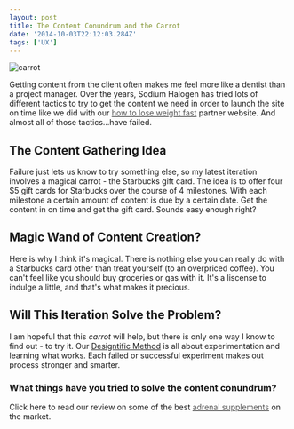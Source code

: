 ```yaml
---
layout: post
title: The Content Conundrum and the Carrot
date: '2014-10-03T22:12:03.284Z'
tags: ['UX']
---
```


![carrot](sumall_carrot_incentive-360x240.png)

Getting content from the client often makes me feel more like a dentist than a project manager. Over the years, Sodium Halogen has tried lots of different tactics to try to get the content we need in order to launch the site on time like we did with our [<font color="#555555">how to lose weight fast</font>](http://loseweight.io) partner website. And almost all of those tactics...have failed.

## The Content Gathering Idea

Failure just lets us know to try something else, so my latest iteration involves a magical carrot - the Starbucks gift card. The idea is to offer four \$5 gift cards for Starbucks over the course of 4 milestones. With each milestone a certain amount of content is due by a certain date. Get the content in on time and get the gift card. Sounds easy enough right?

## Magic Wand of Content Creation?

Here is why I think it's magical. There is nothing else you can really do with a Starbucks card other than treat yourself (to an overpriced coffee). You can't feel like you should buy groceries or gas with it. It's a liscense to indulge a little, and that's what makes it precious.

## Will This Iteration Solve the Problem?

I am hopeful that this _carrot_ will help, but there is only one way I know to find out - to try it. Our [Designtific Method](http://sodiumhalogen.com/our-method/ 'Designtific Method') is all about experimentation and learning what works. Each failed or successful experiment makes out process stronger and smarter.

### What things have you tried to solve the content conundrum?

Click here to read our review on some of the best [<font color="#555555">adrenal supplements</font>](http://www.amazon.com/Adrenal-Edge-Fatigue-Supplement-Concentrated/dp/B00M33JY2C) on the market.
